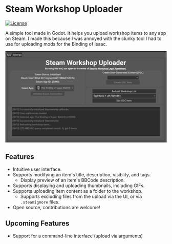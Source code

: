 # Steam Workshop Uploader

[![License](https://img.shields.io/badge/License-MIT-blue.svg)](https://github.com/EliteMasterEric/SteamWorkshopUploader/blob/master/LICENSE.md)

A simple tool made in Godot. It helps you upload workshop items to any app on Steam. I made this because I was annoyed with the clunky tool I had to use for uploading mods for the Binding of Isaac.

![Screenshot](docs/screenshot.png)

## Features

- Intuitive user interface.
- Supports modifying an item's title, description, visiblity, and tags.
	- Display preview of an item's BBCode description.
- Supports displaying and uploading thumbnails, including GIFs.
- Supports uploading item content as a folder to the workshop.
	- Supports excluding files from the upload via the UI, or via `.steamignore` files.
- Open source, contributions are welcome!

## Upcoming Features
- Support for a command-line interface (upload via arguments)